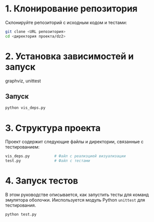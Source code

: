 # 1. Клонирование репозитория

Склонируйте репозиторий с исходным кодом и тестами:

```bash
git clone <URL репозитория>
cd <директория проекта/dz2>
```

# 2. Установка зависимостей и запуск
graphviz, unittest

## Запуск
```bash
python vis_deps.py
```

# 3. Структура проекта
Проект содержит следующие файлы и директории, связанные с тестированием:
```bash
vis_deps.py           # Файл с реализцией визуализации
test.py               # Файл с тестами
```

# 4. Запуск тестов
В этом руководстве описывается, как запустить тесты для команд эмулятора оболочки. Ииспользуется модуль Python `unittest` для тестирования.
```bash
python test.py
```
